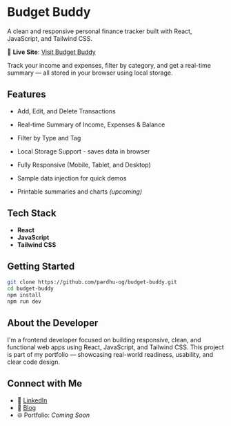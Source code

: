 # Budget Buddy

A clean and responsive personal finance tracker built with React, JavaScript, and Tailwind CSS.

🔗 **Live Site**: [Visit Budget Buddy](https://budget-buddy-three-tau.vercel.app/)

Track your income and expenses, filter by category, and get a real-time summary — all stored in your browser using local storage.


## Features

- Add, Edit, and Delete Transactions

- Real-time Summary of Income, Expenses & Balance

- Filter by Type and Tag

- Local Storage Support - saves data in browser

- Fully Responsive (Mobile, Tablet, and Desktop)

- Sample data injection for quick demos

- Printable summaries and charts *(upcoming)*


## Tech Stack

- **React**
- **JavaScript**
- **Tailwind CSS**


## Getting Started

```bash
git clone https://github.com/pardhu-og/budget-buddy.git
cd budget-buddy
npm install
npm run dev
```

## About the Developer

I'm a frontend developer focused on building responsive, clean, and functional web apps using React, JavaScript, and Tailwind CSS. This project is part of my portfolio — showcasing real-world readiness, usability, and clear code design.


## Connect with Me

- 🔗 [LinkedIn](https://www.linkedin.com/in/pardhasaradhi-alaparthi-203786371)
- 📝 [Blog](https://dialogue-with-machine-a-coders-journey.hashnode.dev/)
- 🌐 Portfolio: *Coming Soon*